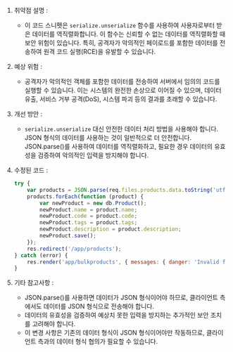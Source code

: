 1. 취약점 설명 :
   - 이 코드 스니펫은 `serialize.unserialize` 함수를 사용하여 사용자로부터 받은 데이터를 역직렬화합니다. 이 함수는 신뢰할 수 없는 데이터를 역직렬화할 때 보안 위험이 있습니다. 특히, 공격자가 악의적인 페이로드를 포함한 데이터를 전송하여 원격 코드 실행(RCE)을 유발할 수 있습니다.

2. 예상 위험 :
   - 공격자가 악의적인 객체를 포함한 데이터를 전송하여 서버에서 임의의 코드를 실행할 수 있습니다. 이는 시스템의 완전한 손상으로 이어질 수 있으며, 데이터 유출, 서비스 거부 공격(DoS), 시스템 파괴 등의 결과를 초래할 수 있습니다.

3. 개선 방안 :
   - `serialize.unserialize` 대신 안전한 데이터 처리 방법을 사용해야 합니다. JSON 형식의 데이터를 사용하는 것이 일반적으로 더 안전합니다. JSON.parse()를 사용하여 데이터를 역직렬화하고, 필요한 경우 데이터의 유효성을 검증하여 악의적인 입력을 방지해야 합니다.

4. 수정된 코드 :
   ```javascript
   try {
       var products = JSON.parse(req.files.products.data.toString('utf8'));
       products.forEach(function (product) {
           var newProduct = new db.Product();
           newProduct.name = product.name;
           newProduct.code = product.code;
           newProduct.tags = product.tags;
           newProduct.description = product.description;
           newProduct.save();
       });
       res.redirect('/app/products');
   } catch (error) {
       res.render('app/bulkproducts', { messages: { danger: 'Invalid file format' }, legacy: true });
   }
   ```

5. 기타 참고사항 :
   - JSON.parse()를 사용하면 데이터가 JSON 형식이어야 하므로, 클라이언트 측에서도 데이터를 JSON 형식으로 전송해야 합니다.
   - 데이터의 유효성을 검증하여 예상치 못한 입력을 방지하는 추가적인 보안 조치를 고려해야 합니다.
   - 이 변경 사항은 기존의 데이터 형식이 JSON 형식이어야만 작동하므로, 클라이언트 측과의 데이터 형식 협의가 필요할 수 있습니다.